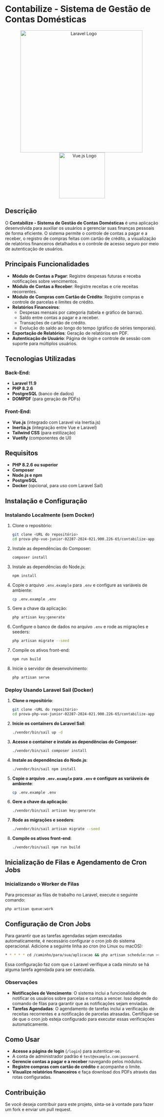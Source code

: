 # Contabilize - Sistema de Gestão de Contas Domésticas
<p align="center">
<a href="https://laravel.com" target="_blank" style="margin-right:5px;"><img src="https://raw.githubusercontent.com/laravel/art/master/logo-lockup/5%20SVG/2%20CMYK/1%20Full%20Color/laravel-logolockup-cmyk-red.svg" width="400" alt="Laravel Logo"></a>
<a href="https://vuejs.org" target="_blank"><img src="https://vuejs.org/images/logo.png" width="150" alt="Vue.js Logo"></a>
</p>


## Descrição

O **Contabilize - Sistema de Gestão de Contas Domésticas** é uma aplicação desenvolvida para auxiliar os usuários a gerenciar suas finanças pessoais de forma eficiente. O sistema permite o controle de contas a pagar e a receber, o registro de compras feitas com cartão de crédito, a visualização de relatórios financeiros detalhados e o controle de acesso seguro por meio de autenticação de usuários.

## Principais Funcionalidades

- **Módulo de Contas a Pagar**: Registre despesas futuras e receba notificações sobre vencimentos.
- **Módulo de Contas a Receber**: Registre receitas e crie receitas recorrentes.
- **Módulo de Compras com Cartão de Crédito**: Registre compras e controle de parcelas e limites de crédito.
- **Relatórios Financeiros**:
  - Despesas mensais por categoria (tabela e gráfico de barras).
  - Saldo entre contas a pagar e a receber.
  - Transações de cartão de crédito.
  - Evolução do saldo ao longo do tempo (gráfico de séries temporais).
- **Exportação de Relatórios**: Geração de relatórios em PDF.
- **Autenticação de Usuário**: Página de login e controle de sessão com suporte para múltiplos usuários.

## Tecnologias Utilizadas

### Back-End:

- **Laravel 11.9**
- **PHP 8.2.6**
- **PostgreSQL** (banco de dados)
- **DOMPDF** (para geração de PDFs)

### Front-End:

- **Vue.js** (integrado com Laravel via Inertia.js)
- **Inertia.js** (integração entre Vue e Laravel)
- **Tailwind CSS** (para estilização)
- **Vuetify** (componentes de UI)

## Requisitos

- **PHP 8.2.6 ou superior**
- **Composer**
- **Node.js e npm**
- **PostgreSQL**
- **Docker** (opcional, para uso com Laravel Sail)

## Instalação e Configuração

### Instalando Localmente (sem Docker)

1. Clone o repositório:

   ```bash
   git clone <URL do repositório>
   cd prova-php-vue-junior-02287-2024-021.900.226-65/contabilize-app
   ```

2. Instale as dependências do Composer:

   ```bash
   composer install
   ```

3. Instale as dependências do Node.js:

   ```bash
   npm install
   ```

4. Copie o arquivo `.env.example` para `.env` e configure as variáveis de ambiente:

   ```bash
   cp .env.example .env
   ```

5. Gere a chave da aplicação:

   ```bash
   php artisan key:generate
   ```

6. Configure o banco de dados no arquivo `.env` e rode as migrações e seeders:

   ```bash
   php artisan migrate --seed
   ```

7. Compile os ativos front-end:

   ```bash
   npm run build
   ```

8. Inicie o servidor de desenvolvimento:
   ```bash
   php artisan serve
   ```

### Deploy Usando Laravel Sail (Docker)

1. **Clone o repositório**:

   ```bash
   git clone <URL do repositório>
   cd prova-php-vue-junior-02287-2024-021.900.226-65/contabilize-app
   ```

2. **Inicie os containers do Laravel Sail**:

   ```bash
   ./vendor/bin/sail up -d
   ```

3. **Acesse o container e instale as dependências do Composer**:

   ```bash
   ./vendor/bin/sail composer install
   ```

4. **Instale as dependências do Node.js**:

   ```bash
   ./vendor/bin/sail npm install
   ```

5. **Copie o arquivo `.env.example` para `.env` e configure as variáveis de ambiente**:

   ```bash
   cp .env.example .env
   ```

6. **Gere a chave da aplicação**:

   ```bash
   ./vendor/bin/sail artisan key:generate
   ```

7. **Rode as migrações e seeders**:

   ```bash
   ./vendor/bin/sail artisan migrate --seed
   ```

8. **Compile os ativos front-end**:
   ```bash
   ./vendor/bin/sail npm run build
   ```

## Inicialização de Filas e Agendamento de Cron Jobs

### Inicializando o Worker de Filas

Para processar as filas de trabalho no Laravel, execute o seguinte comando:

   ```bash
   php artisan queue:work
   ```

## Configuração de Cron Jobs

Para garantir que as tarefas agendadas sejam executadas automaticamente, é necessário configurar o cron job do sistema operacional. Adicione a seguinte linha ao cron (no Linux ou macOS):
   ```bash
   * * * * * cd /caminho/para/sua/aplicacao && php artisan schedule:run >> /dev/null 2>&1
   ```

Essa configuração faz com que o Laravel verifique a cada minuto se há alguma tarefa agendada para ser executada.

### Observações

- **Notificações de Vencimento**: O sistema inclui a funcionalidade de notificar os usuários sobre parcelas e contas a vencer. Isso depende do comando de filas para garantir que as notificações sejam enviadas.
- **Tarefas Agendadas**: O agendamento de tarefas inclui a verificação de receitas recorrentes e a notificação de parcelas atrasadas. Certifique-se de que o cron job esteja configurado para executar essas verificações automaticamente.

## Como Usar

- **Acesse a página de login** (`/login`) para autenticar-se.
- A conta de administrador padrão é `test@example.com:password`.
- **Gerencie contas a pagar e a receber** navegando pelos módulos.
- **Registre compras com cartão de crédito** e acompanhe o limite.
- **Visualize relatórios financeiros** e faça download dos PDFs através das rotas configuradas.

## Contribuição

Se você deseja contribuir para este projeto, sinta-se à vontade para fazer um fork e enviar um pull request.
